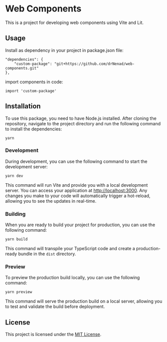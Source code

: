 # Web Components

This is a project for developing web components using Vite and Lit.

## Usage

Install as dependency in your project in package.json file:

``` 
"dependencies": {
    "custom-package": "git+https://github.com/drNenad/web-components.git"
}, 
 ```

import components in code:

``` import 'custom-package' ```

## Installation

To use this package, you need to have Node.js installed. After cloning the repository, navigate to the project directory and run the following command to install the dependencies:

```yarn```

### Development

During development, you can use the following command to start the development server:

``` yarn dev ```


This command will run Vite and provide you with a local development server. You can access your application at [http://localhost:3000](http://localhost:3000). Any changes you make to your code will automatically trigger a hot-reload, allowing you to see the updates in real-time.

### Building

When you are ready to build your project for production, you can use the following command:

```yarn build```


This command will transpile your TypeScript code and create a production-ready bundle in the `dist` directory.

### Preview

To preview the production build locally, you can use the following command:

```yarn preview```


This command will serve the production build on a local server, allowing you to test and validate the build before deployment.

## License

This project is licensed under the [MIT License](LICENSE).

